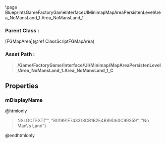 \page BlueprintsGameFactoryGameInterfaceUIMinimapMapAreaPersistenLevelArea_NoMansLand_1 Area_NoMansLand_1
### Parent Class :
[FGMapArea](@ref ClassScriptFGMapArea)
### Asset Path :
<b><blockquote>/Game/FactoryGame/Interface/UI/Minimap/MapAreaPersistenLevel/Area_NoMansLand_1.Area_NoMansLand_1_C</blockquote></b>
## Properties

### mDisplayName
@htmlonly
<blockquote>NSLOCTEXT("", "B01991F743318CB1B2E4B89D60C99359", "No Man\'s Land")</blockquote>
@endhtmlonly

